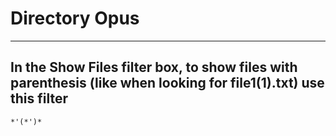 # Directory Opus
----------

## In the Show Files filter box, to show files with parenthesis (like when looking for file1(1).txt) use this filter

    *'(*')*

